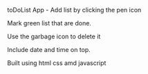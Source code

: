 toDoList App -
Add list by clicking the pen icon

Mark green list that are done.

Use the garbage icon to delete it

Include date and time on top.

Built using html css amd javascript
